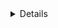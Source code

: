 <details>
### Wallpaper
  
Random wallpaper I found.
Some were taken from this repository [here](https://github.com/Ruixi-rebirth/wallpaper)

Choose a wallpaer from the dropdown list:

<details>
<summary>Click to Expand</summary>

1. ![Wallpaper 01](https://raw.githubusercontent.com/yuki6942/wallpaper/main/01.png)
2. ![Wallpaper 02](https://raw.githubusercontent.com/yuki6942/wallpaper/main/02.png)
3. ![Wallpaper 03](https://raw.githubusercontent.com/yuki6942/wallpaper/main/03.png)
4. ![Wallpaper 04](https://raw.githubusercontent.com/yuki6942/wallpaper/main/04.png)
5. ![Wallpaper 05](https://raw.githubusercontent.com/yuki6942/wallpaper/main/05.png)
6. ![Wallpaper 06](https://raw.githubusercontent.com/yuki6942/wallpaper/main/06.png)
7. ![Wallpaper 07](https://raw.githubusercontent.com/yuki6942/wallpaper/main/07.png)
8. ![Wallpaper 08](https://raw.githubusercontent.com/yuki6942/wallpaper/main/08.png)
9. ![Wallpaper 09](https://raw.githubusercontent.com/yuki6942/wallpaper/main/09.png)
10. ![Wallpaper 10](https://raw.githubusercontent.com/yuki6942/wallpaper/main/10.png)
11. ![Wallpaper 11](https://raw.githubusercontent.com/yuki6942/wallpaper/main/11.png)
12. ![Wallpaper 12](https://raw.githubusercontent.com/yuki6942/wallpaper/main/12.png)
13. ![Wallpaper 13](https://raw.githubusercontent.com/yuki6942/wallpaper/main/13.png)
14. ![Wallpaper 14](https://raw.githubusercontent.com/yuki6942/wallpaper/main/14.png)
15. ![Wallpaper 15](https://raw.githubusercontent.com/yuki6942/wallpaper/main/15.png)
16. ![Wallpaper 16](https://raw.githubusercontent.com/yuki6942/wallpaper/main/16.png)
17. ![Wallpaper 17](https://raw.githubusercontent.com/yuki6942/wallpaper/main/17.png)
18. ![Wallpaper 18](https://raw.githubusercontent.com/yuki6942/wallpaper/main/18.png)
19. ![Wallpaper 19](https://raw.githubusercontent.com/yuki6942/wallpaper/main/19.png)
20. ![Wallpaper 20](https://raw.githubusercontent.com/yuki6942/wallpaper/main/20.png)
21. ![Wallpaper 21](https://raw.githubusercontent.com/yuki6942/wallpaper/main/21.png)
22. ![Wallpaper 22](https://raw.githubusercontent.com/yuki6942/wallpaper/main/22.png)
23. ![Wallpaper 23](https://raw.githubusercontent.com/yuki6942/wallpaper/main/23.png)
24. ![Wallpaper 24](https://raw.githubusercontent.com/yuki6942/wallpaper/main/24.png)
25. ![Wallpaper 25](https://raw.githubusercontent.com/yuki6942/wallpaper/main/25.png)
26. ![Wallpaper 26](https://raw.githubusercontent.com/yuki6942/wallpaper/main/26.png)
27. ![Wallpaper 27](https://raw.githubusercontent.com/yuki6942/wallpaper/main/27.png)
28. ![Wallpaper 28](https://raw.githubusercontent.com/yuki6942/wallpaper/main/28.png)
29. ![Wallpaper 29](https://raw.githubusercontent.com/yuki6942/wallpaper/main/29.png)
30. ![Wallpaper 30](https://raw.githubusercontent.com/yuki6942/wallpaper/main/30.png)
31. ![Wallpaper 31](https://raw.githubusercontent.com/yuki6942/wallpaper/main/31.png)
32. ![Wallpaper 32](https://raw.githubusercontent.com/yuki6942/wallpaper/main/32.png)
33. ![Wallpaper 33](https://raw.githubusercontent.com/yuki6942/wallpaper/main/33.png)
34. ![Wallpaper 34](https://raw.githubusercontent.com/yuki6942/wallpaper/main/34.png)
35. ![Wallpaper 35](https://raw.githubusercontent.com/yuki6942/wallpaper/main/35.png)
36. ![Wallpaper 36](https://raw.githubusercontent.com/yuki6942/wallpaper/main/36.png)
37. ![Wallpaper 37](https://raw.githubusercontent.com/yuki6942/wallpaper/main/37.png)
38. ![Wallpaper 38](https://raw.githubusercontent.com/yuki6942/wallpaper/main/38.png)
39. ![Wallpaper 39](https://raw.githubusercontent.com/yuki6942/wallpaper/main/39.png)
40. ![Wallpaper 40](https://raw.githubusercontent.com/yuki6942/wallpaper/main/40.png)
41. ![Wallpaper 41](https://raw.githubusercontent.com/yuki6942/wallpaper/main/41.png)
42. ![Wallpaper 42](https://raw.githubusercontent.com/yuki6942/wallpaper/main/42.png)
43. ![Wallpaper 43](https://raw.githubusercontent.com/yuki6942/wallpaper/main/43.png)
44. ![Wallpaper 44](https://raw.githubusercontent.com/yuki6942/wallpaper/main/44.png)
45. ![Wallpaper 45](https://raw.githubusercontent.com/yuki6942/wallpaper/main/45.png)
46. ![Wallpaper 46](https://raw.githubusercontent.com/yuki6942/wallpaper/main/46.png)
47. ![Wallpaper 47](https://raw.githubusercontent.com/yuki6942/wallpaper/main/47.png)
48. ![Wallpaper 48](https://raw.githubusercontent.com/yuki6942/wallpaper/main/48.png)
49. ![Wallpaper 49](https://raw.githubusercontent.com/yuki6942/wallpaper/main/49.png)
50. ![Wallpaper 50](https://raw.githubusercontent.com/yuki6942/wallpaper/main/50.png)
51. ![Wallpaper 51](https://raw.githubusercontent.com/yuki6942/wallpaper/main/51.png)
52. ![Wallpaper 52](https://raw.githubusercontent.com/yuki6942/wallpaper/main/52.png)
53. ![Wallpaper 53](https://raw.githubusercontent.com/yuki6942/wallpaper/main/53.png)
54. ![Wallpaper 54](https://raw.githubusercontent.com/yuki6942/wallpaper/main/54.png)
55. ![Wallpaper 55](https://raw.githubusercontent.com/yuki6942/wallpaper/main/55.png)
56. ![Wallpaper 56](https://raw.githubusercontent.com/yuki6942/wallpaper/main/56.png)

</details>

</details>
